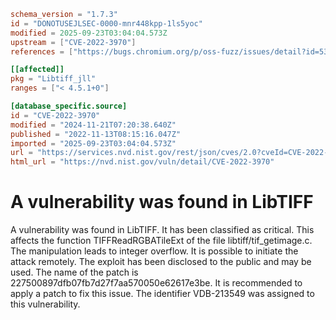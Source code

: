 ```toml
schema_version = "1.7.3"
id = "DONOTUSEJLSEC-0000-mnr448kpp-1ls5yoc"
modified = 2025-09-23T03:04:04.573Z
upstream = ["CVE-2022-3970"]
references = ["https://bugs.chromium.org/p/oss-fuzz/issues/detail?id=53137", "https://gitlab.com/libtiff/libtiff/-/commit/227500897dfb07fb7d27f7aa570050e62617e3be", "https://lists.debian.org/debian-lts-announce/2023/01/msg00018.html", "https://oss-fuzz.com/download?testcase_id=5738253143900160", "https://security.netapp.com/advisory/ntap-20221215-0009/", "https://support.apple.com/kb/HT213841", "https://support.apple.com/kb/HT213843", "https://vuldb.com/?id.213549", "https://bugs.chromium.org/p/oss-fuzz/issues/detail?id=53137", "https://gitlab.com/libtiff/libtiff/-/commit/227500897dfb07fb7d27f7aa570050e62617e3be", "https://lists.debian.org/debian-lts-announce/2023/01/msg00018.html", "https://oss-fuzz.com/download?testcase_id=5738253143900160", "https://security.netapp.com/advisory/ntap-20221215-0009/", "https://support.apple.com/kb/HT213841", "https://support.apple.com/kb/HT213843", "https://vuldb.com/?id.213549"]

[[affected]]
pkg = "Libtiff_jll"
ranges = ["< 4.5.1+0"]

[database_specific.source]
id = "CVE-2022-3970"
modified = "2024-11-21T07:20:38.640Z"
published = "2022-11-13T08:15:16.047Z"
imported = "2025-09-23T03:04:04.573Z"
url = "https://services.nvd.nist.gov/rest/json/cves/2.0?cveId=CVE-2022-3970"
html_url = "https://nvd.nist.gov/vuln/detail/CVE-2022-3970"
```

# A vulnerability was found in LibTIFF

A vulnerability was found in LibTIFF. It has been classified as critical. This affects the function TIFFReadRGBATileExt of the file libtiff/tif_getimage.c. The manipulation leads to integer overflow. It is possible to initiate the attack remotely. The exploit has been disclosed to the public and may be used. The name of the patch is 227500897dfb07fb7d27f7aa570050e62617e3be. It is recommended to apply a patch to fix this issue. The identifier VDB-213549 was assigned to this vulnerability.

